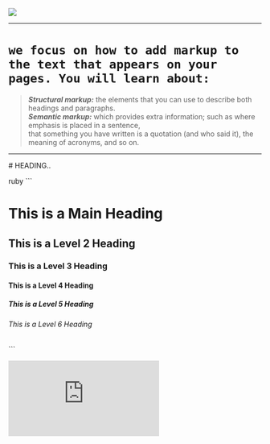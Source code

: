 ![](https://upload.wikimedia.org/wikipedia/commons/c/c7/Loading_2.gif)

<hr>

# `we focus on how to add markup to the text that appears on your pages. You will learn about:`
>
> ***Structural markup:*** the elements that you can use to describe both headings and paragraphs.<br>
> ***Semantic markup:*** which provides extra information; such as where emphasis is placed in a sentence, <br> that something you have written is a quotation (and who said it), the meaning of acronyms, and so on.

<hr>
# HEADING..

ruby ```
<h1>This is a Main Heading</h1>
<h2>This is a Level 2 Heading</h2>
<h3>This is a Level 3 Heading</h3>
<h4>This is a Level 4 Heading</h4>
<h5>This is a Level 5 Heading</h5>
<h6>This is a Level 6 Heading</h6>
```


























![](https://kenyanlist.net/index.php?media/giphy-2-gif.1029/full)
